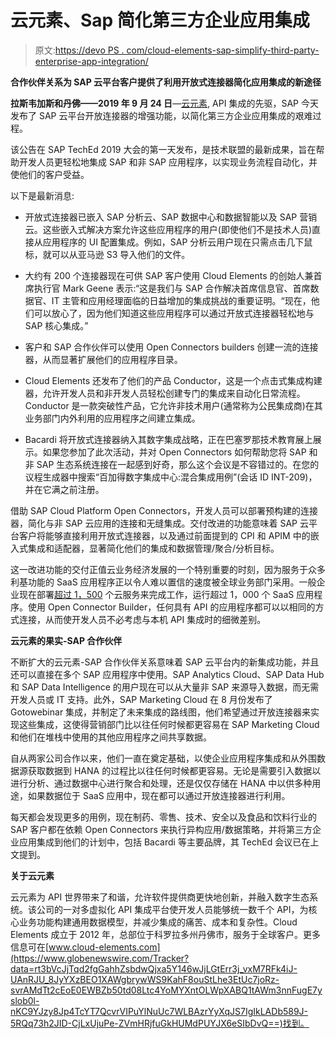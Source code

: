 # 云元素、Sap 简化第三方企业应用集成

> 原文:[https://devo PS . com/cloud-elements-sap-simplify-third-party-enterprise-app-integration/](https://devops.com/cloud-elements-sap-simplify-third-party-enterprise-app-integration/)

**合作伙伴关系为 SAP 云平台客户提供了利用开放式连接器简化应用集成的新途径**

**拉斯韦加斯和丹佛——2019 年 9 月 24 日**—[云元素](https://cloud-elements.com/), API 集成的先驱，SAP 今天发布了 SAP 云平台开放连接器的增强功能，以简化第三方企业应用集成的艰难过程。

该公告在 SAP TechEd 2019 大会的第一天发布，是技术联盟的最新成果，旨在帮助开发人员更轻松地集成 SAP 和非 SAP 应用程序，以实现业务流程自动化，并使他们的客户受益。

以下是最新消息:

*   开放式连接器已嵌入 SAP 分析云、SAP 数据中心和数据智能以及 SAP 营销云。这些嵌入式解决方案允许这些应用程序的用户(即使他们不是技术人员)直接从应用程序的 UI 配置集成。例如，SAP 分析云用户现在只需点击几下鼠标，就可以从亚马逊 S3 导入他们的文件。

*   大约有 200 个连接器现在可供 SAP 客户使用 Cloud Elements 的创始人兼首席执行官 Mark Geene 表示:“这是我们与 SAP 合作解决首席信息官、首席数据官、IT 主管和应用经理面临的日益增加的集成挑战的重要证明。“现在，他们可以放心了，因为他们知道这些应用程序可以通过开放式连接器轻松地与 SAP 核心集成。”

*   客户和 SAP 合作伙伴可以使用 Open Connectors builders 创建一流的连接器，从而显著扩展他们的应用程序目录。

*   Cloud Elements 还发布了他们的产品 Conductor，这是一个点击式集成构建器，允许开发人员和非开发人员轻松创建专门的集成来自动化日常流程。Conductor 是一款突破性产品，它允许非技术用户(通常称为公民集成商)在其业务部门内外利用的应用程序之间建立集成。

*   Bacardi 将开放式连接器纳入其数字集成战略，正在巴塞罗那技术教育展上展示。如果您参加了此次活动，并对 Open Connectors 如何帮助您将 SAP 和非 SAP 生态系统连接在一起感到好奇，那么这个会议是不容错过的。在您的议程生成器中搜索“百加得数字集成中心:混合集成用例”(会话 ID INT-209)，并在它满之前注册。

借助 SAP Cloud Platform Open Connectors，开发人员可以部署预构建的连接器，简化与非 SAP 云应用的连接和无缝集成。交付改进的功能意味着 SAP 云平台客户将能够直接利用开放式连接器，以及通过前面提到的 CPI 和 APIM 中的嵌入式集成和适配器，显著简化他们的集成和数据管理/聚合/分析目标。

这一改进功能的交付正值云业务经济发展的一个特别重要的时刻，因为服务于众多利基功能的 SaaS 应用程序正以令人难以置信的速度被全球业务部门采用。一般企业现在部署[超过 1，500](https://www.uk.insight.com/content/dam/insight-web/en_GB/Buy/shops/symantec/Symc_IR_ShadowDataReport-2018_en_v1b.pdf) 个云服务来完成工作，运行超过 1，000 个 SaaS 应用程序。使用 Open Connector Builder，任何具有 API 的应用程序都可以以相同的方式连接，从而使开发人员不必考虑与本机 API 集成时的细微差别。

**云元素的果实-SAP 合作伙伴**

不断扩大的云元素-SAP 合作伙伴关系意味着 SAP 云平台内的新集成功能，并且还可以直接在多个 SAP 应用程序中使用。SAP Analytics Cloud、SAP Data Hub 和 SAP Data Intelligence 的用户现在可以从大量非 SAP 来源导入数据，而无需开发人员或 IT 支持。此外，SAP Marketing Cloud 在 8 月份发布了 Gotowebinar 集成，并制定了未来集成的路线图，他们希望通过开放连接器来实现这些集成，这使得营销部门比以往任何时候都更容易在 SAP Marketing Cloud 和他们在堆栈中使用的其他应用程序之间共享数据。

自从两家公司合作以来，他们一直在奠定基础，以使企业应用程序集成和从外围数据源获取数据到 HANA 的过程比以往任何时候都更容易。无论是需要引入数据以进行分析、通过数据中心进行聚合和处理，还是仅仅存储在 HANA 中以供多种用途，如果数据位于 SaaS 应用中，现在都可以通过开放连接器进行利用。

每天都会发现更多的用例，现在制药、零售、技术、安全以及食品和饮料行业的 SAP 客户都在依赖 Open Connectors 来执行异构应用/数据策略，并将第三方企业应用集成到他们的计划中，包括 Bacardi 等主要品牌，其 TechEd 会议已在上文提到。

**关于云元素**

云元素为 API 世界带来了和谐，允许软件提供商更快地创新，并融入数字生态系统。该公司的一对多虚拟化 API 集成平台使开发人员能够统一数千个 API，为核心业务功能构建通用数据模型，并减少集成的痛苦、成本和复杂性。Cloud Elements 成立于 2012 年，总部位于科罗拉多州丹佛市，服务于全球客户。更多信息可在[www.cloud-elements.com](https://www.globenewswire.com/Tracker?data=rt3bVcJjTqd2fgGahhZsbdwQjxa5Y146wJjLGtErr3j_vxM7RFk4iJ-UAnRJU_8JyYXzBEO1XAWgbrywWS9KahF8ouStLhe3EtUc7joRz-svrAMdTt2cEoE0EWBZb50td08Ltc4YoMYXntOLWpXABQ1tAWm3nnFugE7yslob0l-nKC9YJzy8Jp4TcYT7QcvrVIPuYlNuUc7WLBAzrYyXqJS7IgIkLADb589J-5RQq73h2JID-CjLxUjuPe-ZVmHRjfuGkHUMdPUYJX6eSIbDvQ==)找到。